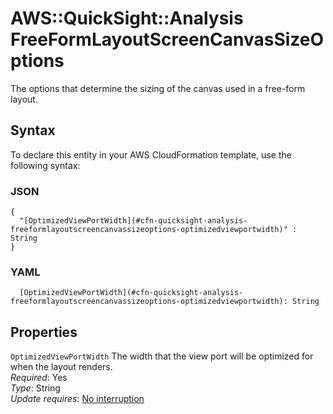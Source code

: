 # AWS::QuickSight::Analysis FreeFormLayoutScreenCanvasSizeOptions<a name="aws-properties-quicksight-analysis-freeformlayoutscreencanvassizeoptions"></a>

The options that determine the sizing of the canvas used in a free\-form layout\.

## Syntax<a name="aws-properties-quicksight-analysis-freeformlayoutscreencanvassizeoptions-syntax"></a>

To declare this entity in your AWS CloudFormation template, use the following syntax:

### JSON<a name="aws-properties-quicksight-analysis-freeformlayoutscreencanvassizeoptions-syntax.json"></a>

```
{
  "[OptimizedViewPortWidth](#cfn-quicksight-analysis-freeformlayoutscreencanvassizeoptions-optimizedviewportwidth)" : String
}
```

### YAML<a name="aws-properties-quicksight-analysis-freeformlayoutscreencanvassizeoptions-syntax.yaml"></a>

```
  [OptimizedViewPortWidth](#cfn-quicksight-analysis-freeformlayoutscreencanvassizeoptions-optimizedviewportwidth): String
```

## Properties<a name="aws-properties-quicksight-analysis-freeformlayoutscreencanvassizeoptions-properties"></a>

`OptimizedViewPortWidth` <a name="cfn-quicksight-analysis-freeformlayoutscreencanvassizeoptions-optimizedviewportwidth"></a>
The width that the view port will be optimized for when the layout renders\.  
_Required_: Yes  
_Type_: String  
_Update requires_: [No interruption](https://docs.aws.amazon.com/AWSCloudFormation/latest/UserGuide/using-cfn-updating-stacks-update-behaviors.html#update-no-interrupt)
